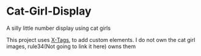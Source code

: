 # Cat-Girl-Display
A silly little number display using cat girls

This project uses [X-Tags](https://x-tag.github.io/), to add custom elements.
I do not own the cat girl images, rule34(Not going to link it here) owns them
